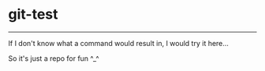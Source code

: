 # git-test
----
If I don't know what a command would result in, I would try it here...

So it's just a repo for fun ^_^
